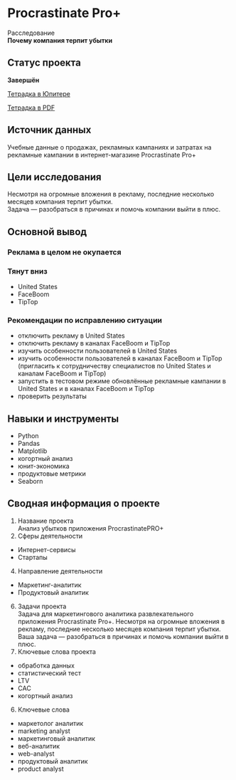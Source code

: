 # Procrastinate Pro+
Расследование  
**Почему компания терпит убытки**  

## Статус проекта
**Завершён**  

<a href="https://github.com/eddydewrussia/educational_projects/blob/main/6_Project/Sixt_Project.ipynb">Тетрадка в Юпитере</a>  

<a href="https://github.com/eddydewrussia/educational_projects/blob/main/6_Project/Sixt_Project%20-%20Jupyter%20Notebook.pdf">Тетрадка в PDF</a>

## Источник данных
Учебные данные о продажах, рекламных кампаниях и затратах на рекламные кампании в интернет-магазине Procrastinate Pro+  

## Цели исследования
Несмотря на огромные вложения в рекламу, последние несколько месяцев компания терпит убытки.  
Задача — разобраться в причинах и помочь компании выйти в плюс.  

## Основной вывод
### Реклама в целом не окупается
### Тянут вниз
* United States
* FaceBoom
* TipTop
### Рекомендации по исправлению ситуации
* отключить рекламу в United States 
* отключить рекламу в каналах FaceBoom и TipTop
* изучить особенности пользователей в United States 
* изучить особенности пользователей в каналах FaceBoom и TipTop  
(пригласить к сотрудничеству специалистов по United States и каналам FaceBoom и TipTop)
* запустить в тестовом режиме обновлённые рекламные кампании в United States и в каналах FaceBoom и TipTop
* проверить результаты  

## Навыки и инструменты
* Python
* Pandas
* Matplotlib
* когортный анализ
* юнит-экономика
* продуктовые метрики
* Seaborn

## Сводная информация о проекте
1. Название проекта  
Анализ убытков приложения ProcrastinatePRO+
2. Сферы деятельности  
* Интернет-сервисы
* Стартапы
4. Направление деятельности
* Маркетинг-аналитик
* Продуктовый аналитик
6. Задачи проекта  
Задача для маркетингового аналитика развлекательного приложения Procrastinate Pro+. Несмотря на огромные вложения в рекламу, последние несколько месяцев компания терпит убытки. Ваша задача — разобраться в причинах и помочь компании выйти в плюс.
5. Ключевые слова проекта
* обработка данных
* статистический тест
* LTV
* CAC
* когортный анализ
6. Ключевые слова
* маркетолог аналитик
* marketing analyst
* маркетинговый аналитик
* веб-аналитик
* web-analyst
* продуктовый аналитик
* product analyst
